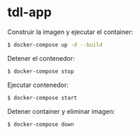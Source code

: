 # tdl-app

Construir la imagen y ejecutar el container:

```bash
$ docker-compose up -d --build
```

Detener el contenedor:

```bash
$ docker-compose stop
```

Ejecutar contenedor:

```bash
$ docker-compose start
```

Detener container y eliminar imagen:

```bash
$ docker-compose down
```
